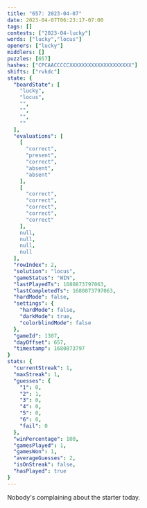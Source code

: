 ```yaml
---
title: "657: 2023-04-07"
date: 2023-04-07T06:23:17-07:00
tags: []
contests: ["2023-04-lucky"]
words: ["lucky","locus"]
openers: ["lucky"]
middlers: []
puzzles: [657]
hashes: ["CPCAACCCCCXXXXXXXXXXXXXXXXXXXX"]
shifts: ["rvkdc"]
state: {
  "boardState": [
    "lucky",
    "locus",
    "",
    "",
    "",
    ""
  ],
  "evaluations": [
    [
      "correct",
      "present",
      "correct",
      "absent",
      "absent"
    ],
    [
      "correct",
      "correct",
      "correct",
      "correct",
      "correct"
    ],
    null,
    null,
    null,
    null
  ],
  "rowIndex": 2,
  "solution": "locus",
  "gameStatus": "WIN",
  "lastPlayedTs": 1680873797063,
  "lastCompletedTs": 1680873797063,
  "hardMode": false,
  "settings": {
    "hardMode": false,
    "darkMode": true,
    "colorblindMode": false
  },
  "gameId": 1307,
  "dayOffset": 657,
  "timestamp": 1680873797
}
stats: {
  "currentStreak": 1,
  "maxStreak": 1,
  "guesses": {
    "1": 0,
    "2": 1,
    "3": 0,
    "4": 0,
    "5": 0,
    "6": 0,
    "fail": 0
  },
  "winPercentage": 100,
  "gamesPlayed": 1,
  "gamesWon": 1,
  "averageGuesses": 2,
  "isOnStreak": false,
  "hasPlayed": true
}
---
```

<!-- more -->
Nobody's complaining about the starter today.

